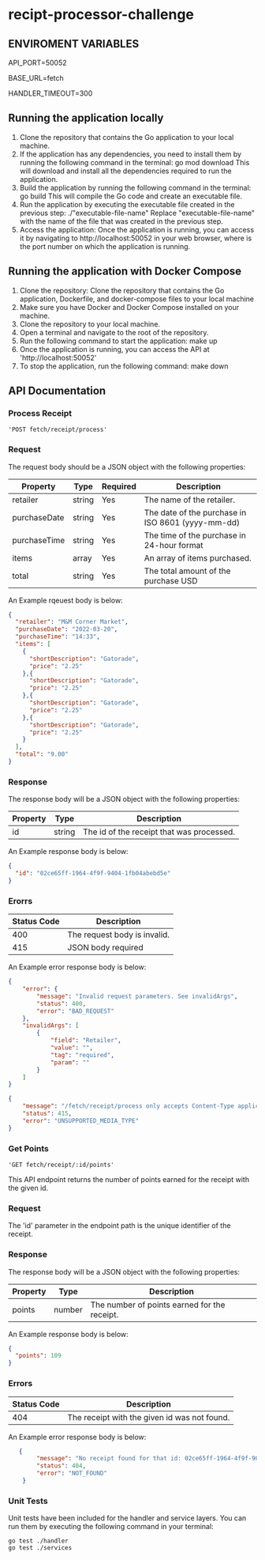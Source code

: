 # recipt-processor-challenge

## ENVIROMENT VARIABLES
API_PORT=50052

BASE_URL=fetch

HANDLER_TIMEOUT=300



## Running the application locally
1. Clone the repository that contains the Go application to your local machine.
2. If the application has any dependencies, you need to install them by running the following command in the terminal:
    go mod download
This will download and install all the dependencies required to run the application.
3. Build the application by running the following command in the terminal:
    go build
This will compile the Go code and create an executable file.
4. Run the application by executing the executable file created in the previous step:
  ./"executable-file-name"
Replace "executable-file-name" with the name of the file that was created in the previous step.
5. Access the application: Once the application is running, you can access it by navigating to http://localhost:50052<port> in your web browser, where <port> is the port number on which the application is running.

## Running the application with Docker Compose
1. Clone the repository: Clone the repository that contains the Go application, Dockerfile, and docker-compose files to your local machine 
2. Make sure you have Docker and Docker Compose installed on your machine.
3. Clone the repository to your local machine.
4. Open a terminal and navigate to the root of the repository.
5. Run the following command to start the application:
          make up
6. Once the application is running, you can access the API at 'http://localhost:50052'
7. To stop the application, run the following command:
          make down

## API Documentation

### Process Receipt
    'POST fetch/receipt/process'

### Request
The request body should be a JSON object with the following properties:

| Property | Type | Required | Description |
| -------- | ---- | -------- | ----------- |
| retailer | string | Yes | The name of the retailer. |
| purchaseDate | string | Yes | The date of the purchase in ISO 8601 (yyyy-mm-dd) |
| purchaseTime | string | Yes | The time of the purchase in 24-hour format |
| items | array | Yes | An array of items purchased. |
| total | string | Yes | The total amount of the purchase USD |

An Example rqeuest body is below:
``` json 
{
  "retailer": "M&M Corner Market",
  "purchaseDate": "2022-03-20",
  "purchaseTime": "14:33",
  "items": [
    {
      "shortDescription": "Gatorade",
      "price": "2.25"
    },{
      "shortDescription": "Gatorade",
      "price": "2.25"
    },{
      "shortDescription": "Gatorade",
      "price": "2.25"
    },{
      "shortDescription": "Gatorade",
      "price": "2.25"
    }
  ],
  "total": "9.00"
}
```

### Response
The response body will be a JSON object with the following properties:

| Property | Type | Description |
| -------- | ---- | ----------- |
| id | string | The id of the receipt that was processed. |

An Example response body is below:
``` json 
{
  "id": "02ce65ff-1964-4f9f-9404-1fb04abebd5e"
}
```

### Erorrs 

| Status Code | Description |
| ----------- | ----------- |
| 400 | The request body is invalid. |
| 415 | JSON body required |

An Example error response body is below:
``` json 
{
    "error": {
        "message": "Invalid request parameters. See invalidArgs",
        "status": 400,
        "error": "BAD_REQUEST"
    },
    "invalidArgs": [
        {
            "field": "Retailer",
            "value": "",
            "tag": "required",
            "param": ""
        }
    ]
}
```
``` json 
{
    "message": "/fetch/receipt/process only accepts Content-Type application/json",
    "status": 415,
    "error": "UNSUPPORTED_MEDIA_TYPE"
}
```

### Get Points
    'GET fetch/receipt/:id/points'

This API endpoint returns the number of points earned for the receipt with the given id.

### Request
The 'id' parameter in the endpoint path is the unique identifier of the receipt.

### Response
The response body will be a JSON object with the following properties:

| Property | Type | Description |
| -------- | ---- | ----------- |
| points | number | The number of points earned for the receipt. |

An Example response body is below:
``` json 
{
  "points": 109
}
```

### Errors 

| Status Code | Description |
| ----------- | ----------- |
| 404 | The receipt with the given id was not found. |

An Example error response body is below:
``` json 
   {
        "message": "No receipt found for that id: 02ce65ff-1964-4f9f-904-1fb04abebd5e",
        "status": 404,
        "error": "NOT_FOUND"
    }
```

### Unit Tests
Unit tests have been included for the handler and service layers. You can run them by executing the following command in your terminal:

    go test ./handler
    go test ./services 